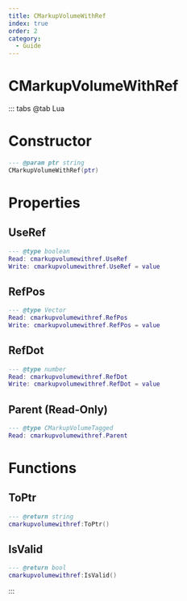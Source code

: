 ```yaml
---
title: CMarkupVolumeWithRef
index: true
order: 2
category:
  - Guide
---
```


# CMarkupVolumeWithRef

::: tabs
@tab Lua
# Constructor
```lua
--- @param ptr string
CMarkupVolumeWithRef(ptr)
```
# Properties
## UseRef 
```lua
--- @type boolean
Read: cmarkupvolumewithref.UseRef
Write: cmarkupvolumewithref.UseRef = value
```
## RefPos 
```lua
--- @type Vector
Read: cmarkupvolumewithref.RefPos
Write: cmarkupvolumewithref.RefPos = value
```
## RefDot 
```lua
--- @type number
Read: cmarkupvolumewithref.RefDot
Write: cmarkupvolumewithref.RefDot = value
```
## Parent (Read-Only)
```lua
--- @type CMarkupVolumeTagged
Read: cmarkupvolumewithref.Parent
```
# Functions
## ToPtr
```lua
--- @return string
cmarkupvolumewithref:ToPtr()
```
## IsValid
```lua
--- @return bool
cmarkupvolumewithref:IsValid()
```

:::